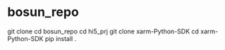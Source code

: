 # bosun_repo
git clone
cd bosun_repo 
cd hi5_prj
git clone xarm-Python-SDK
cd xarm-Python-SDK
pip install . 
